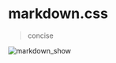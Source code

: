 # markdown.css

> concise

![markdown_show](https://github.com/joriewong/markdown/blob/master/img/markdown.png)
